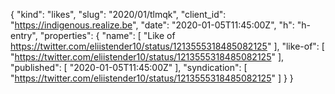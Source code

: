 {
  "kind": "likes",
  "slug": "2020/01/tlmqk",
  "client_id": "https://indigenous.realize.be",
  "date": "2020-01-05T11:45:00Z",
  "h": "h-entry",
  "properties": {
    "name": [
      "Like of https://twitter.com/eliistender10/status/1213555318485082125"
    ],
    "like-of": [
      "https://twitter.com/eliistender10/status/1213555318485082125"
    ],
    "published": [
      "2020-01-05T11:45:00Z"
    ],
    "syndication": [
      "https://twitter.com/eliistender10/status/1213555318485082125"
    ]
  }
}
